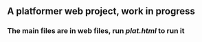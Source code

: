 ## A platformer web project, work in progress


### The main files are in web files, run *plat.html* to run it
